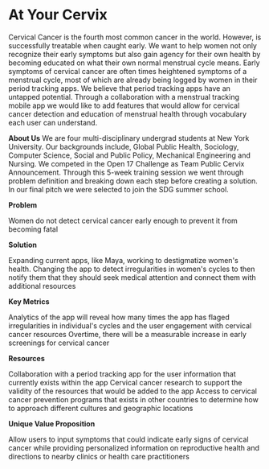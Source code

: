 # At Your Cervix

Cervical Cancer is the fourth most common cancer in the world. However, is successfully treatable when caught early. We want to help women not only recognize their early symptoms but also gain agency for their own health by becoming educated on what their own normal menstrual cycle means. Early symptoms of cervical cancer are often times heightened symptoms of a menstrual cycle, most of which are already being logged by women in their period tracking apps. We believe that period tracking apps have an untapped potential. Through a collaboration with a menstrual tracking mobile app we would like to add features that would allow for cervical cancer detection and education of menstrual health through vocabulary each user can understand. 


**About Us**
We are four multi-disciplinary undergrad students at New York University. Our backgrounds include, Global Public Health, Sociology, Computer Science, Social and Public Policy, Mechanical Engineering and Nursing. We competed in the Open 17 Challenge as Team Public Cervix Announcement. Through this 5-week training session we went through problem definition and breaking down each step before creating a solution. In our final pitch we were selected to join the SDG summer school. 


**Problem**

Women do not detect cervical cancer early enough to prevent it from becoming fatal


**Solution**

Expanding current apps, like Maya, working to destigmatize women's health.
Changing the app to detect irregularities in women's cycles to then notify them that they should seek medical attention and connect them with additional resources


**Key Metrics**

Analytics of the app will reveal how many times the app has flaged irregularities in individual's cycles and the user engagement with cervical cancer resources
Overtime, there will be a measurable increase in early screenings for cervical cancer


**Resources**

Collaboration with a period tracking app for the user information that currently exists within the app
Cervical cancer research to support the validity of the resources that would be added to the app
Access to cervical cancer prevention programs that exists in other countries to determine how to approach different cultures and geographic locations


**Unique Value Proposition**

Allow users to input symptoms that could indicate early signs of cervical cancer while providing personalized information on reproductive health and directions to nearby clinics or health care practitioners
